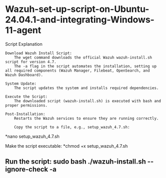 # Wazuh-set-up-script-on-Ubuntu-24.04.1-and-integrating-Windows-11-agent

Script Explanation

    Download Wazuh Install Script:
        The wget command downloads the official Wazuh wazuh-install.sh script for version 4.7.
        The -a flag in the script automates the installation, setting up all required components (Wazuh Manager, Filebeat, OpenSearch, and Wazuh Dashboard).

    System Update:
        The script updates the system and installs required dependencies.

    Execute the Script:
        The downloaded script (wazuh-install.sh) is executed with bash and proper permissions.

    Post-Installation:
        Restarts the Wazuh services to ensure they are running correctly.
        
        Copy the script to a file, e.g., setup_wazuh_4.7.sh:

*nano setup_wazuh_4.7.sh

Make the script executable:
*chmod +x setup_wazuh_4.7.sh

Run the script:
sudo bash ./wazuh-install.sh --ignore-check -a
--------------------------------------------------------------------------------------------------
